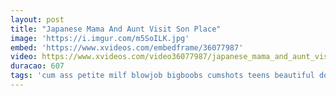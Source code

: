 ```yaml
---
layout: post
title: "Japanese Mama And Aunt Visit Son Place"
image: 'https://i.imgur.com/m5SoILK.jpg'
embed: 'https://www.xvideos.com/embedframe/36077987'
video: https://www.xvideos.com/video36077987/japanese_mama_and_aunt_visit_son_place
duracao: 607
tags: 'cum ass petite milf blowjob bigboobs cumshots teens beautiful doggy sister daddy big-cock mom-son'
---
```

